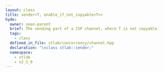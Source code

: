 ```yaml
---
layout: class
title: sender<T, enable_if_not_copyable<T>>
hyde:
  owner: sean-parent
  brief: The sending part of a CSP channel, where T is not copyable.
  tags:
    - class
  defined_in_file: stlab/concurrency/channel.hpp
  declaration: "\nclass stlab::sender;"
  namespace:
    - stlab
    - v2_1_0
---
```


